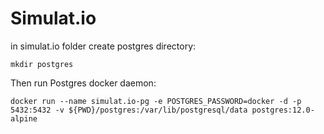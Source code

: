 # Simulat.io

in simulat.io folder create postgres directory:

`mkdir postgres`

Then run Postgres docker daemon:

`docker run --name simulat.io-pg -e POSTGRES_PASSWORD=docker -d -p 5432:5432 -v ${PWD}/postgres:/var/lib/postgresql/data postgres:12.0-alpine`